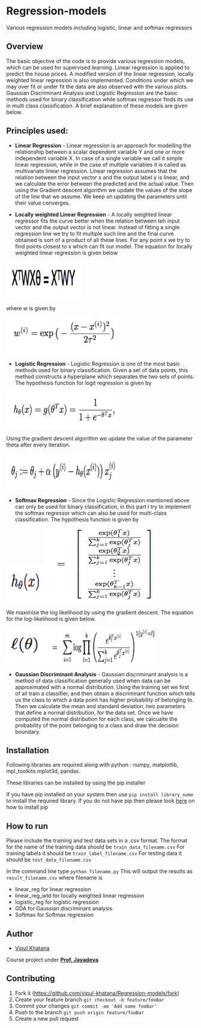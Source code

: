 # Regression-models
Various regression models including logistic, linear and softmax regressors

## Overview
The basic objective of the code is to provide various regression models, which can be used for supervised learning. Linear regression is applied to predict the house prices. A modified version of the linear regression, locally weighted linear regression is also implemented. Conditions under which we may over fit or under fit the data are also observed with the various plots. Gaussian Discriminant Analysis and Logistic Regression are the basic methods used for binary classification while softmax regressor finds its use in multi class classification. A brief explanation of these models are given below. 

## Principles used: 

+ **Linear Regression** - Linear regression is an approach for modelling the relationship between a scalar dependent variable Y and one or more independent variable X. In case of a single variable we call it simple linear regression, while in the case of multiple variables it is called as multivariate linear regression. Linear regression assumes that the relation between the input vector x and the output label y is linear, and we calculate the error between the predicted and the actual value. Then using the Gradient descent algorithm we update the values of the slope of the line that we assume. We keep on updating the parameters until their value converges. 

+ **Locally weighted Linear Regression** - A locally weighted linear regressor fits the curve better when the relation between teh input vector and the output vector is not linear. Instead of fitting a single regression line we try to fit multiple such line and the final curve obtained is sort of a product of all these lines. For any point x we try to find points closest to x which can fit our model. The equation for locally weighted linear regression is given below 

<img src="other/equation.png" alt="Drawing" width="200" height="100"/>

where w is given by 

<img src="other/weight.png" alt="Drawing" width="300" height="100"/>

+ **Logistic Regression** - Logistic Regression is one of the most basic methods used for binary classification. Given a set of data points, this method constructs a hyperplane which separates the two sets of points. The hypothesis function for logit regression is given by 

<img src="other/hypothesis.png" alt="Drawing" width="300" height="100"/>

Using the gradient descent algorithm we update the value of the parameter theta after every iteration. 

<img src="other/gradient.png" alt="Drawing" width="300" height="100"/>

+ **Softmax Regression** - Since the Logistic Regression mentioned above can only be used for binary classification, in this part I try to implement the softmax regressor which can also be used for multi-class classification. The hypothesis function is given by 

<img src="other/hypothesis2.png" alt="Drawing" width="100" height="100"/><img src="other/hypothesis3.png" alt="Drawing" width="300" height="200"/>

We maximise the log likelihood by using the gradient descent. The equation for the log-likelihood is given below. 

<img src="other/log1.png" alt="Drawing" width="100" height="100"/><img src="other/log2.png" alt="Drawing" width="300" height="100"/>

+ **Gaussian Discriminant Analysis** - Gaussian discriminant analysis is a method of data classification generally used when data can be approximated with a normal distribution. Using the training set we first of all train a classifier, and then obtain a discriminant function which tells us the class to which a data point has higher probability of belonging to. Then we calculate the mean and standard deviation, two parameters that define a normal distribution, for the data set. Once we have computed the normal distribution for each class, we calcualte the probability of the point belonging to a class and draw the decision boundary. 

## Installation 
Following libraries are required along with python : 
numpy, matplotlib, mpl_toolkits.mplot3d, pandas. 

These libraries can be installed by using the pip installer 

If you have pip installed on your system then use `pip install library_name` to install the required library. 
If you do not have pip then please look [here](https://pip.pypa.io/en/stable/installing/) on how to install pip

## How to run 
Please include the training and test data sets in a .csv format. 
The format for the name of the training data should be `train_data_filename.csv` 
For training labels it should be `train_label_filename.csv`
For testing data it should be `test_data_filename.csv`

In the command line type `python filename.py`
This will output the results as  `result_filename.csv`
where filename is
+ linear_reg for linear regression
+ linear_reg_wtd for locally weighted linear regression
+ logistic_reg for logistic regression
+ GDA for Gaussian discriminant analysis
+ Softmax for Softmax regression

## Author 

* [Vipul Khatana](https://github.com/vipul-khatana)

Course project under [**Prof. Jayadeva**](http://jayadeva.net) 

## Contributing

1) Fork it (https://github.com/vipul-khatana/Regression-models/fork)
2) Create your feature branch `git checkout -b feature/fooBar`
3) Commit your changes `git commit -am 'Add some fooBar'`
4) Push to the branch `git push origin feature/fooBar`
5) Create a new pull request 
